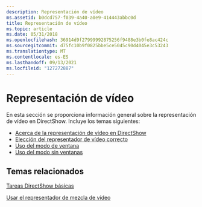 ```yaml
---
description: Representación de vídeo
ms.assetid: b0dcd757-f039-4a40-a0e9-414443abbc0d
title: Representación de vídeo
ms.topic: article
ms.date: 05/31/2018
ms.openlocfilehash: 36914d9f27999992875256f9488e3b0fe8ac424c
ms.sourcegitcommit: d75fc10b9f0825bbe5ce5045c90d4045e3c53243
ms.translationtype: MT
ms.contentlocale: es-ES
ms.lasthandoff: 09/13/2021
ms.locfileid: "127272887"
---
```

# <a name="video-rendering"></a>Representación de vídeo

En esta sección se proporciona información general sobre la representación de vídeo en DirectShow. Incluye los temas siguientes:

-   [Acerca de la representación de vídeo en DirectShow](about-video-rendering-in-directshow.md)
-   [Elección del representador de vídeo correcto](choosing-the-right-renderer.md)
-   [Uso del modo de ventana](using-windowed-mode.md)
-   [Uso del modo sin ventanas](using-windowless-mode.md)

## <a name="related-topics"></a>Temas relacionados

<dl> <dt>

[Tareas DirectShow básicas](basic-directshow-tasks.md)
</dt> <dt>

[Usar el representador de mezcla de vídeo](using-the-video-mixing-renderer.md)
</dt> </dl>

 

 



